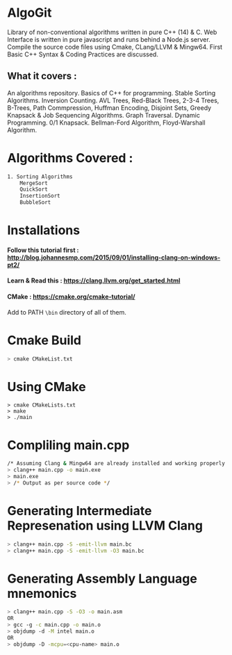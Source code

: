 # AlgoGit

Library of non-conventional algorithms written in pure C++ (14) & C.
Web Interface is written in pure javascript and runs behind a Node.js server. 
Compile the source code files using Cmake, CLang/LLVM & Mingw64.
First Basic C++ Syntax & Coding Practices are discussed. 

## What it covers : 

An algorithms repository. Basics of C++ for programming. Stable Sorting Algorithms. Inversion Counting. AVL Trees, Red-Black Trees, 2-3-4 Trees, B-Trees, Path Commpression, Huffman Encoding, Disjoint Sets, Greedy Knapsack & Job Sequencing Algorithms. Graph Traversal. Dynamic Programming. 0/1 Knapsack. Bellman-Ford Algorithm, Floyd-Warshall Algorithm.

# Algorithms Covered : 

```bash
1. Sorting Algorithms
    MergeSort
    QuickSort
    InsertionSort
    BubbleSort
```    


# Installations
#### Follow this tutorial first : http://blog.johannesmp.com/2015/09/01/installing-clang-on-windows-pt2/
#### Learn & Read this : https://clang.llvm.org/get_started.html 
#### CMake : https://cmake.org/cmake-tutorial/

Add to PATH ```\bin``` directory of all of them.

# Cmake Build

```bash
> cmake CMakeList.txt 
```
# Using CMake
```
> cmake CMakeLists.txt
> make
> ./main 
```
# Compliling main.cpp

```bash
/* Assuming Clang & Mingw64 are already installed and working properly */ 
> clang++ main.cpp -o main.exe
> main.exe
> /* Output as per source code */
```

# Generating Intermediate Represenation using LLVM Clang

```bash 
> clang++ main.cpp -S -emit-llvm main.bc
> clang++ main.cpp -S -emit-llvm -O3 main.bc
```

# Generating Assembly Language mnemonics

```bash
> clang++ main.cpp -S -O3 -o main.asm
OR
> gcc -g -c main.cpp -o main.o
> objdump -d -M intel main.o
OR
> objdump -D -mcpu=<cpu-name> main.o
```


